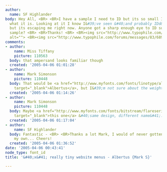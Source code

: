 ```yaml
---
author:
  name: SF Highlander
body: Hey All, <BR> <BR>I have a sample I need to ID but its so small I cant be sure
  what it is. Looking at it I know I&#39;ve seen &#40;and probably IDd&#41; this before,
  but its escaping me right now. Anyone got a sharp enough eye to ID such a small
  sample? <BR> <BR>Thanks! <BR> <BR><img src="http://www.typophile.com/forums/messages/83/68924.gif"
  alt=""> <BR><img src="http://www.typophile.com/forums/messages/83/68925.gif" alt="">
comments:
- author:
    name: Miss Tiffany
    picture: 110563
  body: that ampersand looks familiar though
  created: '2005-04-06 01:01:28'
- author:
    name: Mark Simonson
    picture: 110448
  body: That would be <a href="http://www.myfonts.com/fonts/linotype/albertus/mt/testdrive.html?s=production+%26+design&amp;p=48"
    target="_blank">Albertus</a>, but I&#39;m not sure about the weight.
  created: '2005-04-06 01:14:26'
- author:
    name: Mark Simonson
    picture: 110448
  body: Maybe <a href="http://www.myfonts.com/fonts/bitstream/flareserif-821/bold/testdrive.html?s=production+%26+design&amp;p=48"
    target="_blank">this one</a> &#40;same design, different name&#41;.
  created: '2005-04-06 01:17:04'
- author:
    name: SF Highlander
  body: Fantastic - <BR> <BR>Thanks a lot Mark, I would of never gotten that one on
    my own... Cheers!
  created: '2005-04-06 01:36:52'
date: '2005-04-06 00:43:41'
node_type: font_id
title: '&#40;x&#41; really tiny website menus - Albertus {Mark S}'

---
```

